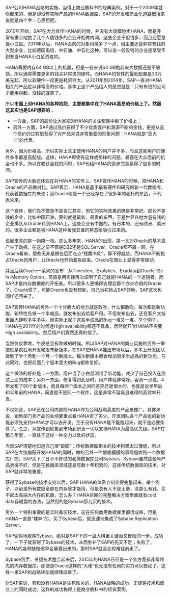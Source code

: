 SAP公司HANA战略的实施，当得上商业教科书的经典案例。对于一个2009年就吹起来的、但是却没有实际产品的HANA数据库，SAP的开发和商业化道路概括来说就是四个字：心黑胆肥。

2010年开始，SAP在大力宣传HANA的时候，并没有大规模地卖HANA，而是非常有重点地挑了几个人傻钱多的企业开始做内测。这些企业不但钱多，而且还愿意当小白鼠。2011年以后，HANA面向的对象稍微多了一点，但主要还是非常有钱的大型企业，比如德国电信、中石油、中石化这种。可以说一般没钱的企业是享受不到充当HANA小白鼠资格的。

HANA需要内存64 GB以上的机器，但是一般来说64 GB跑起来大数据还是不够快。所以通常需要更多的钱买非常贵的硬件。而HANA的软件的最低配置是30万美元起。所以软硬件一起更是耗资巨大。从2011年到2014年，SAP一直对HANA相关的产品定以非常高的价格。基本上这个产品给人的感觉就是：只有有钱的公司才能用得起，没钱的就算了。

所以**市面上对HANA的各种抱怨，主要都集中在了HANA高昂的价格上了。然而这其实也是SAP想要的** 。

 *  一方面，SAP的高价让大家把对HANA的关注都集中到了价格上；
 *  另外一方面，SAP通过高价获得了不少优质客户和源源不断的金钱，更是从这个高价的过程里获得了对产品来说非常重要的形象问题：HANA就是“高大上”的代表。

另外，因为价格高，所以实际上真正使用HANA的用户并不多，而且这些用户的硬件多半都是高配版。这样，HANA即使有这样或那样的问题，暴露在大众面前的机会也不多。所以在收获金钱的同时，SAP也给HANA的逐步完善赢得了很多的时间。

SAP宣传的大胆还体现在对HANA的宣传上。SAP宣传HANA的时候，把HANA和Oracle的产品做对比。SAP表示，HANA是基于最新硬件和研究的新一代数据库，代表着数据库的未来；而Oracle则是一个已经存在了很多年的老朽的东西，不代表未来。

这个宣传，我们先不管是不是言过其实，但它的实际效果的确是非常好。那些不差钱的企业，比如中国石油，要的就是最新、最贵的东西。于是世界各地大量有钱的企业排队从Oracle转到HANA上。这些企业有中国的，有日本的，还有欧洲、美洲的。很多企业都是被HANA这种舍我其谁的势态给吸引过来的。

说起来真的是一物降一物。这么多年来，HANA的出现，第一次对Oracle的基本盘产生了动摇。在这之前不管是DB2还是SQL Server，Oracle都不屑一顾。在Oracle看来，那些无非是跟在后面吃点“残羹冷炙”，算不得威胁。而HANA不断抢占Oracle的用户，让Oracle也开始着急起来。Oracle在商业上显得非常被动。

并且后续Oracle一系列的发布：从Timesten、Exalytics、Exadata到Oracle 12c In-Memory Option，简直是用实践再次证明了自己就是HANA的一个追随者，而SAP才是内存数据库的开拓者。所以很多人更懒得去理会那个亦步亦趋的Oracle了。Oracle慌了，可能Oracle也没有想到，自己当初抢占SAP领地，SAP这次也同样还回来了。

SAP宣传HANA的另外一个十分胆大的地方就是敢吹，什么都敢吹。每次都是新功能、新特性先做一个半成品，就发布出去给客户用。不但发布出去，还在客户文档里面大肆吹多牛多牛。而实际上呢？这些半成品的Bug一堆又一堆。举个例子，HANA在2011年的时候连High availability都还不具备，居然就开吹HANA不需要High availability。然后用户们竟然还真的信了。

当然仅仅靠吹，牛皮总会有吹破的时候。所以SAP对HANA的商业实施的另外一举措就是疯狂地开发和发布新版本。在SAP把HANA推出市场以后，基本上开发团队做到了半个月到一个月一个新版本。每次新版本都会增加很多半成品的新功能，与此同时，也把前面几个版本里大的Bug都修复好。

这个做法的好处是：一方面，用户当了小白鼠测试了新功能，减少了自己投入在测试上面的成本；另外一方面，修复得如此及时，用户体验非常好。客观一点说，4年发布了80个新版本，而且每两个版本之间的差异还是很大的，也就是说半年后和半年前的HANA，简直就不是同一个软件。这是非常不容易且难得的高效率开发。

不仅如此，SAP还在公司内部把HANA作为公司战略高度的产品来推广。具体来说，销售部门卖产品的业绩要重点看HANA卖了多少。开发团队各个产品组的新功能必须先支持HANA才可以去开发。至于没有HANA能不能跑起来，就不是必要条件了。总之，从宣传到销售到市场到研发一切以支持HANA为最高优先级。SAP在那几年里，一直处于这样一种全力以赴的状态。

当然SAP清楚地知道自己很“跛脚”：传统数据库相关的技术积累太过薄弱，所以SAP在大张旗鼓开发HANA的同时，做的另外一件偷偷摸摸的事情是收购一个数据库厂商。SAP买下了日子不好过的老牌数据库公司Sybase。Sybase虽然这些年产品卖得不好，但是在数据库领域还是有数十年积累的。这些传统数据库的技术，对SAP就非常地重要。

获得了Sybase的技术支持以后，SAP HANA的体系立刻变得完整起来。举个例子，以前是所有数据全部在内存里才能用，但是总有人不是土豪，没那么有钱，买不起太高端大内存的机器，怎么办？HANA后期的完整解决方案里面就有cold data存磁盘的办法，当然用的是Sybase那儿买的技术。

另外一个特别重要的是实时备份技术，这在任何商用数据库里都很成熟，但是HANA一直是“裸奔”的。买了Sybase后，就迅速地集成了Sybase Replication Server。

SAP偷偷地收购Sybase，绝对是SAP下的一盘大棋里关键而又冒险的一步。成功了，一下子就获得了Sybase的技术，从而弥补了SAP的先天不足；失败了，HANA的各种缺陷迟早会暴露出来的。那时SAP就会比较难往前走了。

Sybase到手，关键技术整合起来后，2015年的HANA已经是一个各方面都非常领先的内存数据库，即便是Oracle这样的“大佬”也无法有任何的实力可以撼动了。这样一来SAP的战略转型就顺理成章了。

对SAP来说，有和没有HANA是生死攸关的。HANA战略的成功，无疑是技术和商业上的同时成功。这样的成功称得上是商业教科书的经典案例。

